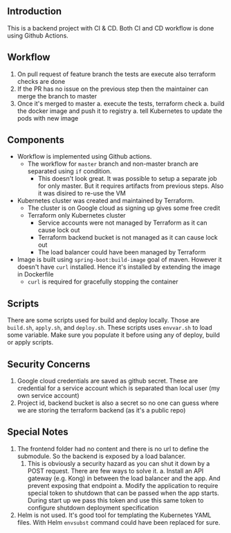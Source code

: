 ## Introduction
This is a backend project with CI & CD. Both CI and CD workflow is done using Github Actions.

## Workflow
1. On pull request of feature branch the tests are execute also terraform checks are done
1. If the PR has no issue on the previous step then the maintainer can merge the branch to master
1. Once it's merged to master 
  a. execute the tests, terraform check 
  a. build the docker image and push it to registry
  a. tell Kubernetes to update the pods with new image

## Components

- Workflow is implemented using Github actions.
  - The workflow for `master` branch and non-master branch are separated using `if` condition. 
    - This doesn't look great. It was possible to setup a separate job for only master. But it requires artifacts from previous steps. Also it was disired to re-use the VM
- Kubernetes cluster was created and maintained by Terraform.
  - The cluster is on Google cloud as signing up gives some free credit
  - Terraform only Kubernetes cluster
    - Service accounts were not managed by Terraform as it can cause lock out
    - Terraform backend bucket is not managed as it can cause lock out
    - The load balancer could have been managed by Terraform
- Image is built using `spring-boot:build-image` goal of maven. However it doesn't have `curl` installed. Hence it's installed by extending the image in Dockerfile
  - `curl` is required for gracefully stopping the container

## Scripts
There are some scripts used for build and deploy locally. Those are `build.sh`, `apply.sh`, and `deploy.sh`. These scripts uses `envvar.sh` to load some variable. Make sure you populate it before using any of deploy, build or apply scripts.

## Security Concerns
1. Google cloud credentials are saved as github secret. These are credential for a service account which is separated than local user (my own service account)
1. Project id, backend bucket is also a secret so no one can guess where we are storing the terraform backend (as it's a public repo)


## Special Notes
1. The frontend folder had no content and there is no url to define the submodule. So the backend is exposed by a load balancer.
    1. This is obviously a security hazard as you can shut it down by a POST request. There are few ways to solve it.
        a. Install an API gateway (e.g. Kong) in between the load balancer and the app. And prevent exposing that endpoint
        a. Modify the application to require special token to shutdown that can be passed when the app starts. During start up we pass this token and use this same token to configure shutdown deployment specification
1. Helm is not used. It's good tool for templating the Kubernetes YAML files. With Helm `envsubst` command could have been replaced for sure.
